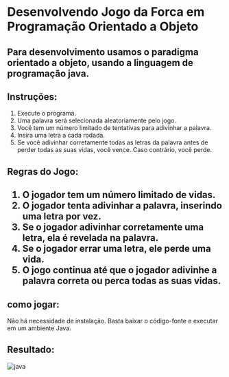 <h1> Desenvolvendo Jogo da Forca em Programação Orientado a Objeto</h1>

<h2>Para desenvolvimento usamos o paradigma orientado a objeto, usando a linguagem de programação java.</h2>


<h2>Instruções: </h2>
<ol>
<li>Execute o programa.</li>
<li>Uma palavra será selecionada aleatoriamente pelo jogo.</li>
<li>Você tem um número limitado de tentativas para adivinhar a palavra.</li>
<li>Insira uma letra a cada rodada.</li>
<li>Se você adivinhar corretamente todas as letras da palavra antes de perder todas as suas vidas, você vence. Caso contrário, você perde.</li>
  
</ol>

<h2>Regras do Jogo: <h2>
<ol>
<li>O jogador tem um número limitado de vidas.</li>
<li>O jogador tenta adivinhar a palavra, inserindo uma letra por vez.</li>
<li>Se o jogador adivinhar corretamente uma letra, ela é revelada na palavra.</li>
<li>Se o jogador errar uma letra, ele perde uma vida.</li>
<li>O jogo continua até que o jogador adivinhe a palavra correta ou perca todas as suas vidas.</li>
</ol>
  
<h2>como jogar: </h2>
<p>Não há necessidade de instalação. Basta baixar o código-fonte e executar em um ambiente Java. </p>

<h2>Resultado: </h2>

![java](https://github.com/josephDcostaR/ForcaJava/assets/87831574/ba1e0737-26ab-4cda-8e4f-4f9ed136dd26)
